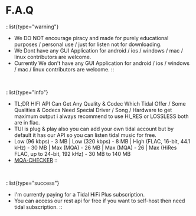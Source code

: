 # F.A.Q

::list{type="warning"}
- We DO NOT encourage piracy and made for purely educational purposes / personal use / just for listen not for downloading.
- We Dont have any GUI Application for android / ios / windows / mac / linux contributors are welcome.
- Currently We don't have any GUI Application for android / ios / windows / mac / linux contributors are welcome.
::

<br>

::list{type="info"}
- TL;DR HIFI API Can Get Any Quality & Codec Which Tidal Offer / Some Qualities & Codecs Need Special Driver / Song / Hardware to get maximum output i always recommend to use HI_RES or LOSSLESS both are in flac.
- TUI is plug & play also you can add your own tidal account but by default it has our API so you can listen tidal music for free.
- Low (96 kbps) - 3 MB | Low (320 kbps) - 8 MB | High (FLAC, 16-bit, 44.1 kHz) - 30 MB | Max (MQA) - 26 MB | Max (MQA) - 26  | Max (HiRes FLAC, up to 24-bit, 192 kHz) - 30 MB to 140 MB
- [MQA-CHECKER](https://github.com/purpl3F0x/MQA_identifier)
::

<br>

::list{type="success"}
- I'm currently paying for a Tidal HiFi Plus subscription.
- You can access our rest api for free if you want to self-host then need tidal subscription.
::
